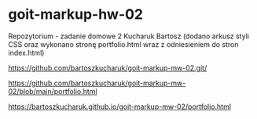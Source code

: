 # goit-markup-hw-02
 Repozytorium - zadanie domowe 2 Kucharuk Bartosz
 (dodano arkusz styli CSS oraz wykonano stronę portfolio.html wraz z odniesieniem do stron index.html)
 
 <a link href="https://github.com/bartoszkucharuk/goit-markup-mw-02.git" target="_blank">https://github.com/bartoszkucharuk/goit-markup-mw-02.git/</a>

 <a link href="https://github.com/bartoszkucharuk/goit-markup-mw-02/blob/main/portfolio.html" target="_blank">https://github.com/bartoszkucharuk/goit-markup-mw-02/blob/main/portfolio.html</a>
 
 <a link href="https://bartoszkucharuk.github.io/goit-markup-mw-02/portfolio.html" target="_blank">https://bartoszkucharuk.github.io/goit-markup-mw-02/portfolio.html</a>
